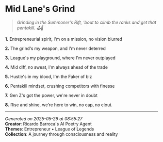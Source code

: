 # Mid Lane's Grind

> *Grinding in the Summoner's Rift, 'bout to climb the ranks and get that pentakill. 🕹️💪*

**1.** Entrepreneurial spirit, I'm on a mission, no vision blurred


**2.** The grind's my weapon, and I'm never deterred


**3.** League's my playground, where I'm never outplayed


**4.** Mid diff, no sweat, I'm always ahead of the trade


**5.** Hustle's in my blood, I'm the Faker of biz


**6.** Pentakill mindset, crushing competitors with finesse


**7.** Gen Z's got the power, we're never in doubt


**8.** Rise and shine, we're here to win, no cap, no clout.



---

*Generated on 2025-05-26 at 08:55:27*  
**Creator**: Ricardo Barroca's AI Poetry Agent  
**Themes**: Entrepreneur • League of Legends  
**Collection**: A journey through consciousness and reality